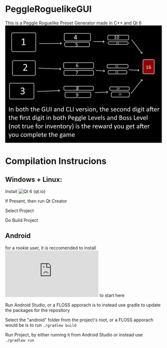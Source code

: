# PeggleRoguelikeGUI
This is a Peggle Roguelike Preset Generator made in C++ and Qt 6
![The Layout for the roguelike!](https://raw.githubusercontent.com/Ivan951236/PeggleRoguelike/refs/heads/main/gallery/peggle_roguelike_layout.png)

# Compilation Instrucions

## Windows + Linux:

Install ![Qt 6](https://qt.io) (qt.io)

If Present, then run Qt Creator

Select Project

Do Build Project

## Android

for a rookie user, it is reccomended to install ![Android Studio](https://developer.android.com/studio/index.html) to start here

Run Android Studio, or a FLOSS apporach is to instead use gradle to update the packages for the repository

Select the "android" folder from the project's root, or a FLOSS apporach would be is to run `./gradlew build`

Run Project, by either running it from Android Studio or instead use `./gradlew run`
